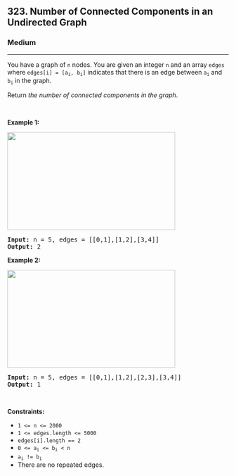<h2>323. Number of Connected Components in an Undirected Graph</h2><h3>Medium</h3><hr><div><p>You have a graph of <code>n</code> nodes. You are given an integer <code>n</code> and an array <code>edges</code> where <code>edges[i] = [a<sub>i</sub>, b<sub>i</sub>]</code> indicates that there is an edge between <code>a<sub>i</sub></code> and <code>b<sub>i</sub></code> in the graph.</p>

<p>Return <em>the number of connected components in the graph</em>.</p>

<p>&nbsp;</p>
<p><strong>Example 1:</strong></p>
<img alt="" src="https://assets.leetcode.com/uploads/2021/03/14/conn1-graph.jpg" style="width: 382px; height: 222px;">
<pre><strong>Input:</strong> n = 5, edges = [[0,1],[1,2],[3,4]]
<strong>Output:</strong> 2
</pre>

<p><strong>Example 2:</strong></p>
<img alt="" src="https://assets.leetcode.com/uploads/2021/03/14/conn2-graph.jpg" style="width: 382px; height: 222px;">
<pre><strong>Input:</strong> n = 5, edges = [[0,1],[1,2],[2,3],[3,4]]
<strong>Output:</strong> 1
</pre>

<p>&nbsp;</p>
<p><strong>Constraints:</strong></p>

<ul>
	<li><code>1 &lt;= n &lt;= 2000</code></li>
	<li><code>1 &lt;= edges.length &lt;= 5000</code></li>
	<li><code>edges[i].length == 2</code></li>
	<li><code>0 &lt;= a<sub>i</sub> &lt;= b<sub>i</sub> &lt; n</code></li>
	<li><code>a<sub>i</sub> != b<sub>i</sub></code></li>
	<li>There are no repeated edges.</li>
</ul>
</div>